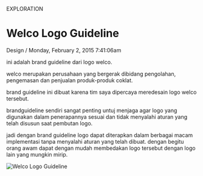 <p class="type">EXPLORATION</p>

# Welco Logo Guideline

<p class="meta">Design  /  Monday, February 2, 2015 7:41:06am</p>

ini adalah brand guideline dari logo welco. 

welco merupakan perusahaan yang bergerak dibidang pengolahan, pengemasan dan penjualan produk-produk coklat.

brand guideline ini dibuat karena tim saya dipercaya meredesain logo welco tersebut.

brandguideline sendiri sangat penting untuj menjaga agar logo yang digunakan dalam penerapannya sesuai dan tidak menyalahi aturan yang telah disusun saat pembutan logo.

jadi dengan brand guideline logo dapat diterapkan dalam berbagai macam implementasi tanpa menyalahi aturan yang telah dibuat. dengan begitu orang awam dapat dengan mudah membedakan logo tersebut dengan logo lain yang mungkin mirip.

![Welco Logo Guideline](https://farooq-agent.web.app/assets/images/works/large/2paQkfmi_work_image.jpg)
